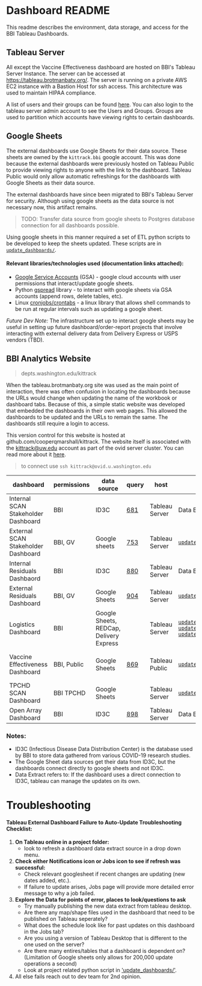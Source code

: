 # Dashboard README
This readme describes the environment, data storage, and access for the BBI Tableau Dashboards.

## Tableau Server
All except the Vaccine Effectiveness dashboard are hosted on BBI's Tableau Server Instance. The server can be accessed at https://tableau.brotmanbaty.org/. The server is running on a private AWS EC2 instance with a Bastion Host for ssh access. This architecture was used to maintain HIPAA compliance.

A list of users and their groups can be found [here](https://uwnetid.sharepoint.com/:x:/r/sites/seattle_flu_study/analytics/_layouts/15/Doc.aspx?sourcedoc=%7B33f7869a-8a7f-45db-bda3-d8d2c644f34f%7D&action=editnew&cid=ba57fee9-e6c8-41e1-95e0-8ad93e3e9f8e). You can also login to the tableau server admin account to see the Users and Groups. Groups are used to partition which accounts have viewing rights to certain dashboards.


## Google Sheets

The external dashboards use Google Sheets for their data source. These sheets are owned by the `kittrack.bbi` google account. This was done because the external dashboards were previously hosted on Tableau Public to provide viewing rights to anyone with the link to the dashboard. Tableau Public would only allow automatic refreshings for the dashboards with Google Sheets as their data source.

The external dashboards have since been migrated to BBI's Tableau Server for security. Although using google sheets as the data source is not necessary now, this artifact remains.
 > TODO: Transfer data source from google sheets to Postgres database connection for all dashboards possible.

Using google sheets in this manner required a set of ETL python scripts to be developed to keep the sheets updated. These scripts are in [`update_dashboards/`](update_dashboards/).

#### Relevant libraries/technologies used (documentation links attached): 
* [Google Service Accounts](https://cloud.google.com/iam/docs/understanding-service-accounts#:~:text=A%20service%20account%20is%20a,on%20virtual%20machines%20(VMs).) (GSA) - google cloud accounts with user permissions that interact/update google sheets.  
* Python [gspread](https://docs.gspread.org/en/latest/user-guide.html) library - to interact with google sheets via GSA accounts (append rows, delete tables, etc).
* Linux [cronjobs/crontabs](https://www.ibm.com/docs/en/aix/7.2?topic=c-crontab-command) - a linux library that allows shell commands to be run at regular intervals such as updating a google sheet.   

*Future Dev Note:* The infrastructure set up to interact google sheets may be useful in setting up future dashboard/order-report projects that involve interacting with external delivery data from Delivery Express or USPS vendors (TBD).

## BBI Analytics Website
> depts.washington.edu/kittrack

When the tableau.brotmanbaty.org site was used as the main point of interaction, there was often confusion in locating the dashboards because the URLs would change when updating the name of the workbook or dashboard tabs. Because of this, a simple static website was developed that embedded the dashboards in their own web pages. This allowed the dashboards to be updated and the URLs to remain the same. The dashboards still require a login to access.

This version control for this website is hosted at github.com/cooperqmarshall/kittrack. The website itself is associated with the kittrack@uw.edu account as part of the ovid server cluster. You can read more about it [here](https://itconnect.uw.edu/connect/web-publishing/shared-hosting/web-development-environments/ovid-u-washington-edu/).
> to connect use `ssh kittrack@ovid.u.washington.edu`

dashboard|permissions|data source|query|host|update method|schedule|notes
-|-|-|-|-|-|-|-
Internal SCAN Stakeholder Dashboard|BBI|ID3C|[681](https://backoffice.seattleflu.org/metabase/question/681-scan-internal-dashboard-query)|Tableau Server|Data Extract|Daily|The first dashboard built!
External SCAN Stakeholder Dashboard|BBI, GV|Google sheets|[753](https://backoffice.seattleflu.org/metabase/question/753-scan-stakeholder-query)|Tableau Server|[`update_dashboards/stakeholder.py`](stakeholder.py)|Daily|
Internal Residuals Dashbaord|BBI|ID3C|[880](https://backoffice.seattleflu.org/metabase/question/880-new-retrospective-samples-query)|Tableau Server|Data Extract|
External Residuals Dashboard|BBI, GV|Google Sheets|[904](https://backoffice.seattleflu.org/metabase/question/904-external-residuals-query)|Tableau Server|[`update_dashboards/residual.py`](residual.py)|Daily|
Logistics Dashboard|BBI|Google Sheets, REDCap, Delivery Express||Tableau Server|[`update_dashboards/courier.py`](courier.py) [`update_dashboards/kits_shipped.py`](kits_shipped.py) [`update_dashboards/pc.py`](pc.py)|Daily|Most data sources!
Vaccine Effectiveness Dashboard|BBI, Public|Google Sheets|[869](https://backoffice.seattleflu.org/metabase/question/869-ve-dashboard-query)|Tableau Public|[`update_dashboards/ve.R`](ve.R)|On demand|Most complex data processing!
TPCHD SCAN Dashboard|BBI TPCHD|Google Sheets||Tableau Server|[`update_dashboards/tpchd.py`](tpchd.py)|Weekly|
Open Array Dashboard|BBI|ID3C|[898](https://backoffice.seattleflu.org/metabase/question/898-oa-dashboard-query-collected-accessioned)|Tableau Server|Data Extract|Daily|

### Notes:
- ID3C (Infectious Disease Data Distribution Center) is the database used by BBI to store data gathered from various COVID-19 research studies.
- The Google Sheet data sources get their data from ID3C, but the dashboards connect directly to google sheets and not ID3C.
- Data Extract refers to: If the dashboard uses a direct connection to ID3C, tableau can manage the updates on its own.


# Troubleshooting

#### Tableau External Dashboard Failure to Auto-Update Troubleshooting Checklist:
1. **On Tableau online in a project folder:**
    * look to refresh a dashboard data extract source in a drop down menu.
2. **Check either Notifications icon or Jobs icon to see if refresh was successful:**
    * Check relevant googlesheet if recent changes are updating (new dates added, etc.).
    * If failure to update arises, Jobs page will provide more detailed error message to why a job failed. 
3. **Explore the Data for points of error, places to look/questions to ask**
   * Try manually publishing the new data extract from tableau desktop.
   * Are there any map/shape files used in the dashboard that need to be published on Tableau seperately?
   * What does the schedule look like for past updates on this dashboard in the Jobs tab?
   * Are you using a version of Tableau Desktop that is different to the one used on the server?
   * Are there many entires/tables that a dashboard is dependent on? (Limitation of Google   sheets only allows for 200,000 update operations a second)
   * Look at project related python script in ['update_dashboards/'](https://github.com/cooperqmarshall/bbi-logistics/tree/master/update_dashboards). 
4. All else fails reach out to dev team for 2nd opinion. 



